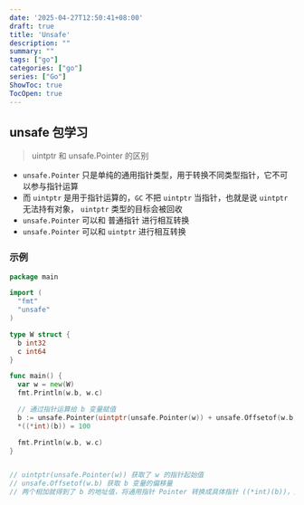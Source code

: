 ```yaml
---
date: '2025-04-27T12:50:41+08:00'
draft: true
title: 'Unsafe'
description: ""
summary: ""
tags: ["go"]
categories: ["go"]
series: ["Go"]
ShowToc: true
TocOpen: true
---
```


## unsafe 包学习

> uintptr 和 unsafe.Pointer 的区别

- `unsafe.Pointer` 只是单纯的通用指针类型，用于转换不同类型指针，它不可以参与指针运算
- 而 `uintptr` 是用于指针运算的，`GC` 不把 `uintptr` 当指针，也就是说 `uintptr` 无法持有对象， `uintptr` 类型的目标会被回收
- `unsafe.Pointer` 可以和 普通指针 进行相互转换
- `unsafe.Pointer` 可以和 `uintptr` 进行相互转换

### 示例

```go
package main

import (
  "fmt"
  "unsafe"
)

type W struct {
  b int32
  c int64
}

func main() {
  var w = new(W)
  fmt.Println(w.b, w.c)

  // 通过指针运算给 b 变量赋值
  b := unsafe.Pointer(uintptr(unsafe.Pointer(w)) + unsafe.Offsetof(w.b))
  *((*int)(b)) = 100

  fmt.Println(w.b, w.c)
}


// uintptr(unsafe.Pointer(w)) 获取了 w 的指针起始值
// unsafe.Offsetof(w.b) 获取 b 变量的偏移量
// 两个相加就得到了 b 的地址值，将通用指针 Pointer 转换成具体指针 ((*int)(b))，通过 * 符号取值，然后赋值。*((*int)(b)) 相当于把 (*int)(b) 转换成 int 了，最后对变量重新赋值成 10，这样指针运算就完成了

```

